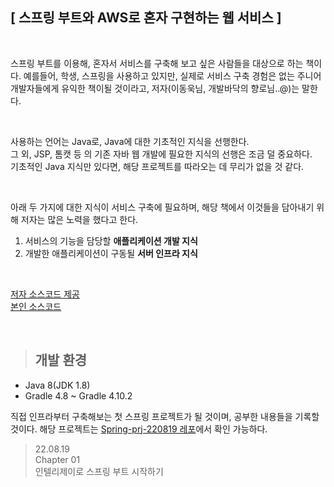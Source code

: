  ## [ 스프링 부트와 AWS로 혼자 구현하는 웹 서비스 ]

<br>

스프링 부트를 이용해, 혼자서 서비스를 구축해 보고 싶은 사람들을 대상으로 하는 책이다.
예를들어, 학생, 스프링을 사용하고 있지만, 실제로 서비스 구축 경험은 없는 주니어 개발자들에게 유익한 책이될 것이라고, 저자(이동욱님, 개발바닥의 향로님..@)는 말한다.

<br>

사용하는 언어는 Java로, Java에 대한 기초적인 지식을 선행한다.  
그 외, JSP, 톰캣 등 의 기존 자바 웹 개발에 필요한 지식의 선행은 조금 덜 중요하다.  
기초적인 Java 지식만 있다면, 해당 프로젝트를 따라오는 데 무리가 없을 것 같다.

<br>

아래 두 가지에 대한 지식이 서비스 구축에 필요하며, 해당 책에서 이것들을 담아내기 위해 저자는 많은 노력을 했다고 한다.

1. 서비스의 기능을 담당할 **애플리케이션 개발 지식**
2. 개발한 애플리케이션이 구동될 **서버 인프라 지식**

<br>

[저자 소스코드 제공]  
[본인 소스코드]

<br>

> ## 개발 환경
- Java 8(JDK 1.8)
- Gradle 4.8 ~ Gradle 4.10.2



직접 인프라부터 구축해보는 첫 스프링 프로젝트가 될 것이며, 공부한 내용들을 기록할 것이다.
해당 프로젝트는 [Spring-prj-220819 레포]에서 확인 가능하다.

> 22.08.19  
> Chapter 01  
> 인텔리제이로 스프링 부트 시작하기



[저자 소스코드 제공]: https://github.com/jojoldu/freelec-springboot2-webservice
[본인 소스코드]: https://github.com/jojoldu/freelec-springboot2-webservice
[Spring-prj-220819 레포]: https://github.com/jojoldu/freelec-springboot2-webservice